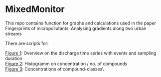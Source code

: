 # MixedMonitor

This repo contains function for graphs and calculations used in the paper Fingerprints of micropollutants: Analysing gradients along two urban streams

There are scripts for:

[Figure 1](https://github.com/Jakobbenisch/MixedMonitor/blob/main/Figure%201): Overview on the discharge time series with events and sampling duration\
[Figure 2](https://github.com/Jakobbenisch/MixedMonitor/blob/main/Figure%201): Histogramm on concentration / no. of compounds\
[Figure 3](https://github.com/Jakobbenisch/MixedMonitor/blob/main/Figure%201): Concentrations of compound-classes\



